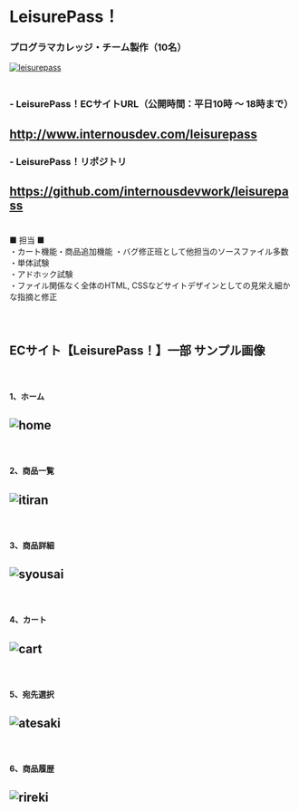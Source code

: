 # LeisurePass！  
### プログラマカレッジ・チーム製作（10名）  
 [![leisurepass](https://user-images.githubusercontent.com/39142850/43310726-5ec0b32a-91c3-11e8-8908-1052b404e82c.jpg)](https://github.com/internousdevwork/leisurepass)  
　  
### - LeisurePass！ECサイトURL（公開時間：平日10時 ～ 18時まで）  
##  http://www.internousdev.com/leisurepass  
  
### - LeisurePass！リポジトリ  
##  https://github.com/internousdevwork/leisurepass  
　  
■ 担当 ■  
・カート機能・商品追加機能 
・バグ修正班として他担当のソースファイル多数  
・単体試験  
・アドホック試験  
・ファイル関係なく全体のHTML, CSSなどサイトデザインとしての見栄え細かな指摘と修正   
　  
　  
## ECサイト【LeisurePass！】一部  サンプル画像   
　  
#### 1、ホーム  
![home](https://user-images.githubusercontent.com/39142850/43374813-99ecdc82-93ec-11e8-9f19-c9397bf943c0.jpg)  
-----------
　  
#### 2、商品一覧  
![itiran](https://user-images.githubusercontent.com/39142850/43374822-a783c1b2-93ec-11e8-8fab-c27c679a4ad3.jpg)  
-----------
　  
#### 3、商品詳細  
![syousai](https://user-images.githubusercontent.com/39142850/43374834-b1d0a414-93ec-11e8-80db-c0d69fadb520.jpg)
-----------
　  
#### 4、カート
![cart](https://user-images.githubusercontent.com/39142850/43374845-baf7e0e8-93ec-11e8-89e4-fee32cc822a8.jpg)
-----------
　  
#### 5、宛先選択
![atesaki](https://user-images.githubusercontent.com/39142850/43374853-c11a6b44-93ec-11e8-84b4-2b4b24b2a098.jpg)
-----------
　  
#### 6、商品履歴
![rireki](https://user-images.githubusercontent.com/39142850/43375068-d5ba6d6e-93ed-11e8-8d61-31f000f2ada2.jpg)
-----------
　  

